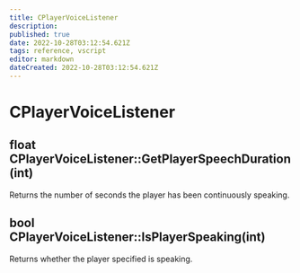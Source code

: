 ```yaml
---
title: CPlayerVoiceListener
description: 
published: true
date: 2022-10-28T03:12:54.621Z
tags: reference, vscript
editor: markdown
dateCreated: 2022-10-28T03:12:54.621Z
---
```


# CPlayerVoiceListener

## float CPlayerVoiceListener::GetPlayerSpeechDuration(int) 

 Returns the number of seconds the player has been continuously speaking. 

## bool CPlayerVoiceListener::IsPlayerSpeaking(int) 

 Returns whether the player specified is speaking.